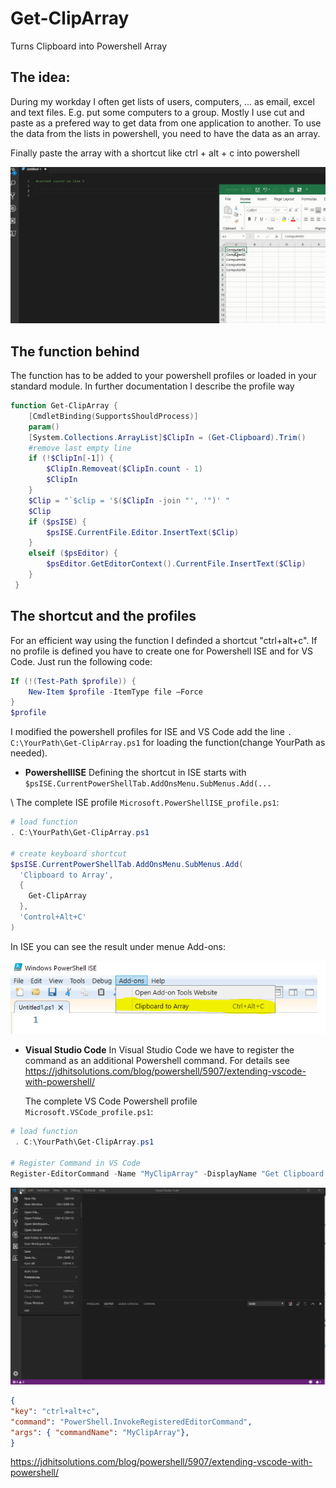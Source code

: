 # Get-ClipArray
Turns Clipboard into Powershell Array

## The idea:
During my workday I often get lists of users, computers, ...  as email, excel and text files. E.g. put some computers to a group. 
Mostly I use cut and paste as a prefered way to get data from one application to another. 
To use the data from the lists in powershell, you need to have the data as an array.

Finally paste the array with a shortcut like ctrl + alt + c into powershell

![Get-ClipArray](pics/Get-ClipArray.gif)

## The function behind
The function has to be  added to your powershell profiles or  loaded in your standard module. In further documentation I describe the profile way
```powershell
function Get-ClipArray {
    [CmdletBinding(SupportsShouldProcess)]
    param()
    [System.Collections.ArrayList]$ClipIn = (Get-Clipboard).Trim()
    #remove last empty line
    if (!$ClipIn[-1]) {
        $ClipIn.Removeat($ClipIn.count - 1)
        $ClipIn
    }
    $Clip = "`$clip = '$($ClipIn -join "', '")' "
    $Clip
    if ($psISE) {
        $psISE.CurrentFile.Editor.InsertText($Clip)
    }
    elseif ($psEditor) {
        $psEditor.GetEditorContext().CurrentFile.InsertText($Clip)
    }
 }
```

## The shortcut and the profiles
For an efficient way using the function  I definded a shortcut  "ctrl+alt+c". 
If no profile is defined you have to create one for Powershell ISE and for VS Code. Just run the following code:
```powershell
If (!(Test-Path $profile)) {
    New-Item $profile -ItemType file –Force
}
$profile

```
I modified the powershell profiles for ISE and VS Code add the line
`. C:\YourPath\Get-ClipArray.ps1`
for loading the function(change YourPath as needed).
  - **PowershellISE**
Defining the shortcut in ISE starts with `$psISE.CurrentPowerShellTab.AddOnsMenu.SubMenus.Add(...`  

 \ The complete ISE profile `Microsoft.PowerShellISE_profile.ps1`:
```powershell
# load function 
. C:\YourPath\Get-ClipArray.ps1

# create keyboard shortcut
$psISE.CurrentPowerShellTab.AddOnsMenu.SubMenus.Add(
  'Clipboard to Array',
  {
    Get-ClipArray
  },
  'Control+Alt+C'
)
```
  In ISE you can see the result under menue Add-ons:

![](pics/ISE.png)


 - **Visual Studio Code**
 In Visual Studio Code we have to register the command as an additional Powershell command. For details see 
 https://jdhitsolutions.com/blog/powershell/5907/extending-vscode-with-powershell/  
   
   The complete VS Code Powershell profile `Microsoft.VSCode_profile.ps1`:
```powershell
# load function
 . C:\YourPath\Get-ClipArray.ps1

# Register Command in VS Code
Register-EditorCommand -Name "MyClipArray" -DisplayName "Get Clipboard and convert to Array" -ScriptBlock {Get-ClipArray} -SuppressOutput
```
  
![Set-KeyboardShortcutVsCode](pics/Set-KeyboardShortcutVsCode.gif)

```json
{
"key": "ctrl+alt+c",
"command": "PowerShell.InvokeRegisteredEditorCommand",
"args": { "commandName": "MyClipArray"},
}
```
https://jdhitsolutions.com/blog/powershell/5907/extending-vscode-with-powershell/


